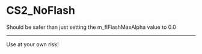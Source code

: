 # CS2_NoFlash

Should be safer than just setting the m_flFlashMaxAlpha value to 0.0

---

Use at your own risk!
